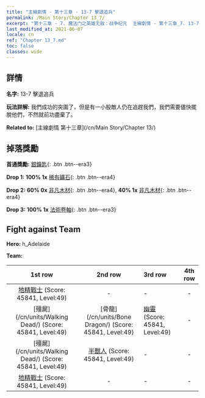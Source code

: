 ```yaml
---
title: "主線劇情 - 第十三章 - 13-7 擊退追兵"
permalink: /Main Story/Chapter 13_7/
excerpt: "第十三章 - 7. 魔法门之英雄无敌：战争纪元  主線劇情 - 第十三章_7. 13-7 擊退追兵"
last_modified_at: 2021-06-07
locale: cn
ref: "Chapter 13_7.md"
toc: false
classes: wide
---
```


## 詳情

 **名字:** 13-7 擊退追兵

 **玩法詳解:** 我們成功的突圍了，但是有一小股敵人仍在追趕我們，我們需要儘快擺脫他們，不然就前功盡棄了。

 **Related to:** [主線劇情 第十三章](/cn/Main Story/Chapter 13/)

## 掉落獎勵

 **首通獎勵:** [銀鑰匙](/cn/Items/con_693/){: .btn .btn--era3}

 **Drop 1:** **100% 1x** [稀有礦石](/cn/Items/mat_40/){: .btn .btn--era4}

 **Drop 2:** **60% 0x** [非凡木材](/cn/Items/mat_34/){: .btn .btn--era4}, **40% 1x** [非凡木材](/cn/Items/mat_34/){: .btn .btn--era4}

 **Drop 3:** **100% 1x** [法術卷軸](/cn/Items/con_694/){: .btn .btn--era3}


## Fight against Team
 **Hero:** h_Adelaide

 **Team:**


  | 1st row | 2nd row | 3rd row | 4th row |
  |:----:|:----:|:----|:----:|
  | [地精戰士](/cn/units/Goblin/) (Score: 45841, Level:49)  | - | - | - |
  | [殭屍](/cn/units/Walking Dead/) (Score: 45841, Level:49)  | [骨龍](/cn/units/Bone Dragon/) (Score: 45841, Level:49)  | [幽靈](/cn/units/Wight/) (Score: 45841, Level:49)  | - |
  | [殭屍](/cn/units/Walking Dead/) (Score: 45841, Level:49)  | [半獸人](/cn/units/Orc/) (Score: 45841, Level:49)  | - | - |
  | [地精戰士](/cn/units/Goblin/) (Score: 45841, Level:49)  | - | - | - |



